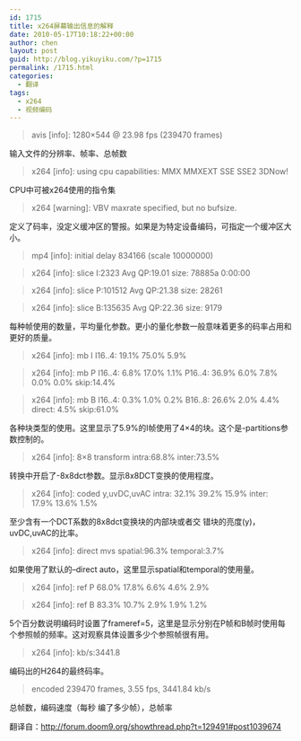 ```yaml
---
id: 1715
title: x264屏幕输出信息的解释
date: 2010-05-17T10:18:22+00:00
author: chen
layout: post
guid: http://blog.yikuyiku.com/?p=1715
permalink: /1715.html
categories:
  - 翻译
tags:
  - x264
  - 视频编码
---
```

> avis [info]: 1280&#215;544 @ 23.98 fps (239470 frames)

输入文件的分辨率、帧率、总帧数

> x264 [info]: using cpu capabilities: MMX MMXEXT SSE SSE2 3DNow!

CPU中可被x264使用的指令集

> x264 [warning]: VBV maxrate specified, but no bufsize.

定义了码率，没定义缓冲区的警报。如果是为特定设备编码，可指定一个缓冲区大小。

> mp4 [info]: initial delay 834166 (scale 10000000)
  
> x264 [info]: slice I:2323 Avg QP:19.01 size: 78885a 0:00:00
  
> x264 [info]: slice P:101512 Avg QP:21.38 size: 28261
  
> x264 [info]: slice B:135635 Avg QP:22.36 size: 9179

每种帧使用的数量，平均量化参数。更小的量化参数一般意味着更多的码率占用和更好的质量。

> x264 [info]: mb I I16..4: 19.1% 75.0% 5.9%
  
> x264 [info]: mb P I16..4: 6.8% 17.0% 1.1% P16..4: 36.9% 6.0% 7.8% 0.0% 0.0% skip:14.4%
  
> x264 [info]: mb B I16..4: 0.3% 1.0% 0.2% B16..8: 26.6% 2.0% 4.4% direct: 4.5% skip:61.0%

各种块类型的使用。这里显示了5.9%的I帧使用了4&#215;4的块。这个是-partitions参数控制的。

> x264 [info]: 8&#215;8 transform intra:68.8% inter:73.5%

转换中开启了-8x8dct参数。显示8x8DCT变换的使用程度。

> x264 [info]: coded y,uvDC,uvAC intra: 32.1% 39.2% 15.9% inter: 17.9% 13.6% 1.5%

至少含有一个DCT系数的8x8dct变换块的内部块或者交 错块的亮度(y)，uvDC,uvAC的比率。

> x264 [info]: direct mvs spatial:96.3% temporal:3.7%

如果使用了默认的&#8211;direct auto，这里显示spatial和temporal的使用量。

> x264 [info]: ref P 68.0% 17.8% 6.6% 4.6% 2.9%
  
> x264 [info]: ref B 83.3% 10.7% 2.9% 1.9% 1.2%

5个百分数说明编码时设置了frameref=5，这里是显示分别在P帧和B帧时使用每个参照帧的频率。这对观察具体设置多少个参照帧很有用。

> x264 [info]: kb/s:3441.8

编码出的H264的最终码率。

> encoded 239470 frames, 3.55 fps, 3441.84 kb/s

总帧数，编码速度（每秒 编了多少帧），总帧率

翻译自：http://forum.doom9.org/showthread.php?t=129491#post1039674